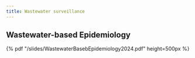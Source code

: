 ```yaml
---
title: Wastewater surveillance
---
```


## Wastewater-based Epidemiology

{% pdf "/slides/WastewaterBasebEpidemiology2024.pdf" height=500px %}